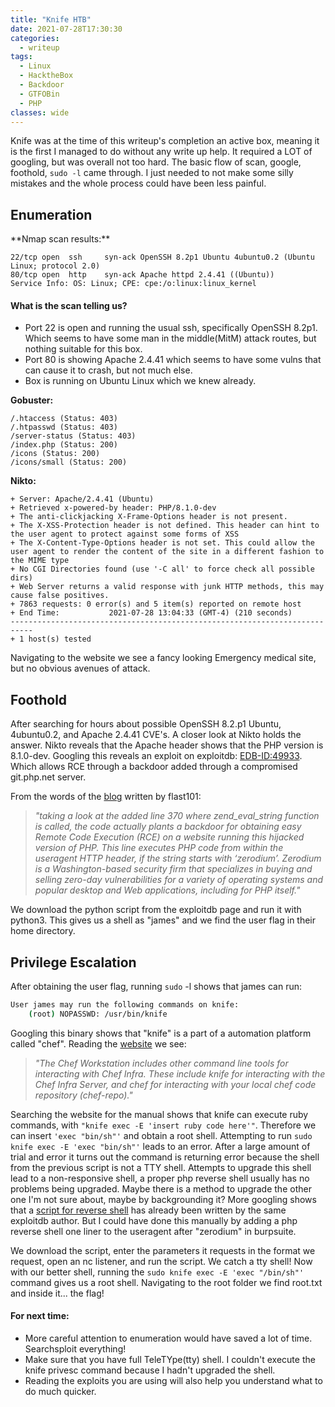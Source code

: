 ```yaml
---
title: "Knife HTB"
date: 2021-07-28T17:30:30
categories:
  - writeup
tags:
  - Linux
  - HacktheBox
  - Backdoor
  - GTFOBin
  - PHP
classes: wide
---
```

Knife was at the time of this writeup's completion an active box, meaning it is the first I managed to do without any write up help. It required a LOT of googling, but was overall not too hard. The basic flow of scan, google, foothold, `sudo -l` came through. I just needed to not make some silly mistakes and the whole process could have been less painful. 

<h2>Enumeration</h2>
**Nmap scan results:**

```
22/tcp open  ssh     syn-ack OpenSSH 8.2p1 Ubuntu 4ubuntu0.2 (Ubuntu Linux; protocol 2.0)
80/tcp open  http    syn-ack Apache httpd 2.4.41 ((Ubuntu))
Service Info: OS: Linux; CPE: cpe:/o:linux:linux_kernel
```
<h4>What is the scan telling us?</h4>

- Port 22 is open and running the usual ssh, specifically OpenSSH 8.2p1. Which seems to have some man in the middle(MitM) attack routes, but nothing suitable for this box. 
- Port 80 is showing Apache 2.4.41 which seems to have some vulns that can cause it to crash, but not much else. 
- Box is running on Ubuntu Linux which we knew already.

**Gobuster:**

```
/.htaccess (Status: 403)
/.htpasswd (Status: 403)
/server-status (Status: 403)
/index.php (Status: 200)
/icons (Status: 200)
/icons/small (Status: 200)
```

**Nikto:**

```
+ Server: Apache/2.4.41 (Ubuntu)
+ Retrieved x-powered-by header: PHP/8.1.0-dev
+ The anti-clickjacking X-Frame-Options header is not present.
+ The X-XSS-Protection header is not defined. This header can hint to the user agent to protect against some forms of XSS
+ The X-Content-Type-Options header is not set. This could allow the user agent to render the content of the site in a different fashion to the MIME type
+ No CGI Directories found (use '-C all' to force check all possible dirs)
+ Web Server returns a valid response with junk HTTP methods, this may cause false positives.
+ 7863 requests: 0 error(s) and 5 item(s) reported on remote host
+ End Time:           2021-07-28 13:04:33 (GMT-4) (210 seconds)
---------------------------------------------------------------------------
+ 1 host(s) tested
```

Navigating to the website we see a fancy looking Emergency medical site, but no obvious avenues of attack.

<h2>Foothold</h2>

After searching for hours about possible OpenSSH 8.2.p1 Ubuntu, 4ubuntu0.2, and Apache 2.4.41 CVE's. A closer look at Nikto holds the answer.
Nikto reveals that the Apache header shows that the PHP version is 8.1.0-dev. Googling this reveals an exploit on exploitdb: [EDB-ID:49933](https://www.exploit-db.com/exploits/49933). Which allows RCE through a backdoor added through a compromised git.php.net server. 

From the words of the [blog](https://flast101.github.io/php-8.1.0-dev-backdoor-rce/) written by flast101:

>*"taking a look at the added line 370 where zend_eval_string function is called, the code actually plants a backdoor for obtaining easy Remote Code Execution (RCE) on a website running this hijacked version of PHP. This line executes PHP code from within the useragent HTTP header, if the string starts with ‘zerodium’.
Zerodium is a Washington-based security firm that specializes in buying and selling zero-day vulnerabilities for a variety of operating systems and popular desktop and Web applications, including for PHP itself."*

We download the python script from the exploitdb page and run it with python3. This gives us a shell as "james" and we find the user flag in their home directory.


<h2>Privilege Escalation</h2>

After obtaining the user flag, running `sudo` -l shows that james can run:

```bash
User james may run the following commands on knife:
    (root) NOPASSWD: /usr/bin/knife
```
Googling this binary shows that "knife" is a part of a automation platform called "chef". Reading the [website](https://docs.chef.io/workstation/knife/) we see:

> *"The Chef Workstation includes other command line tools for interacting with Chef Infra. These include knife for interacting with the Chef Infra Server, and chef for interacting with your local chef code repository (chef-repo)."*

Searching the website for the manual shows that knife can execute ruby commands, with `"knife exec -E 'insert ruby code here'"`. Therefore we can insert `'exec "bin/sh"'` and obtain a root shell.
Attempting to run `sudo knife exec -E 'exec "bin/sh"'` leads to an error. After a large amount of trial and error it turns out the command is returning error because the shell from the previous script is not a TTY shell. Attempts to upgrade this shell lead to a non-responsive shell, a proper php reverse shell usually has no problems being upgraded. Maybe there is a method to upgrade the other one I'm not sure about, maybe by backgrounding it? More googling shows that a [script for reverse shell](https://github.com/flast101/php-8.1.0-dev-backdoor-rce/blob/main/revshell_php_8.1.0-dev.py) has already been written by the same exploitdb author. But I could have done this manually by adding a php reverse shell one liner to the useragent after "zerodium" in burpsuite.

We download the script, enter the parameters it requests in the format we request, open an nc listener, and run the script. We catch a tty shell! Now with our better shell, running the `sudo knife exec -E 'exec "/bin/sh"'` command gives us a root shell.
Navigating to the root folder we find root.txt and inside it... the flag!
 
<h4>For next time:</h4>

- More careful attention to enumeration would have saved a lot of time. Searchsploit everything!
- Make sure that you have full TeleTYpe(tty) shell. I couldn't execute the knife privesc command because I hadn't upgraded the shell. 
- Reading the exploits you are using will also help you understand what to do much quicker.
